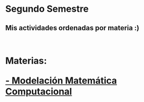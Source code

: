 # Segundo Semestre
## Mis actividades ordenadas por materia :)

<h1><br> Materias: 

<a href="https://github.com/ErickinSegura/tercer-semestre/tree/master/Estructura%20de%20Datos%20y%20Algoritmos" target="_blank">**- Modelación Matemática Computacional**</a><br><br>
